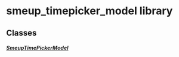 


# smeup_timepicker_model library











## Classes

##### [SmeupTimePickerModel](../smeup_models_widgets_smeup_timepicker_model/SmeupTimePickerModel-class.md)



 















